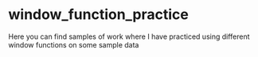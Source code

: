 # window_function_practice

Here you can find samples of work where I have practiced using different window functions on some sample data
